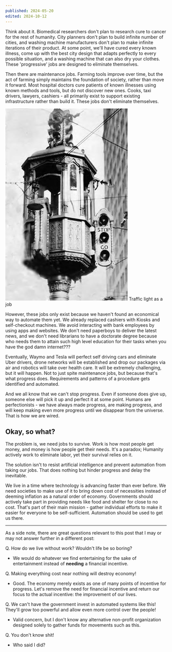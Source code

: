 ```yaml
---
published: 2024-05-20
edited: 2024-10-12
---
```


Think about it. Biomedical researchers don't plan to research cure to cancer for the rest of humanity. City planners don't plan to build infinite number of cities, and washing machine manufacturers don't plan to make infinite iterations of their product. At some point, we'll have cured every known illness, come up with the best city design that adapts perfectly to every possible situation, and a washing machine that can also dry your clothes. These 'progressive' jobs are designed to eliminate themselves.

Then there are maintenance jobs. Farming tools improve over time, but the act of farming simply maintains the foundation of society, rather than move it forward. Most hospital doctors cure patients of known illnesses using known methods and tools, but do not discover new ones. Cooks, taxi drivers, lawyers, cashiers - all primarily exist to support existing infrastructure rather than build it. These jobs don't eliminate themselves.

![](./assets/traffic-light-as-a-job.png)
Traffic light as a job

However, these jobs only exist because we haven't found an economical way to automate them yet. We already replaced cashiers with Kiosks and self-checkout machines. We avoid interacting with bank employees by using apps and websites. We don't need paperboys to deliver the latest news, and we don't need librarians to have a doctorate degree because who needs them to attain such high level education for their tasks when you have the god damn internet???

Eventually, Waymo and Tesla will perfect self driving cars and eliminate Uber drivers, drone networks will be established and drop our packages via air and robotics will take over health care. It will be extremely challenging, but it will happen. Not to just spite maintenance jobs, but because that's what progress does. Requirements and patterns of a procedure gets identified and automated.

And we all know that we can't stop progress. Even if someone does give up, someone else will pick it up and perfect it at some point. Humans are perfectionists - we have always made progress, are making progress, and will keep making even more progress until we disappear from the universe. That is how we are wired.

## Okay, so what?

The problem is, we need jobs to survive. Work is how most people get money, and money is how people get their needs. It's a paradox; Humanity actively work to eliminate labor, yet their survival relies on it.

The solution isn't to resist artificial intelligence and prevent automation from taking our jobs. That does nothing but hinder progress and delay the inevitable.

We live in a time where technology is advancing faster than ever before. We need societies to make use of it to bring down cost of necessities instead of deeming inflation as a natural order of economy. Governments should actively take part in providing needs like food and shelter for close to no cost. That's part of their main mission - gather individual efforts to make it easier for everyone to be self-sufficient. Automation should be used to get us there.

---

As a side note, there are great questions relevant to this post that I may or may not answer further in a different post:

Q. How do we live without work? Wouldn't life be so boring?

- We would do whatever we find entertaining for the sake of entertainment instead of **needing** a financial incentive.

Q. Making everything cost near nothing will destroy economy!

- Good. The economy merely exists as one of many points of incentive for progress. Let's remove the need for financial incentive and return our focus to the actual incentive: the improvement of our lives.

Q. We can't have the government invest in automated systems like this! They'll grow too powerful and allow even more control over the people!

- Valid concern, but I don't know any alternative non-profit organization designed solely to gather funds for movements such as this.

Q. You don't know shit!

- Who said I did?
